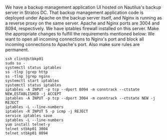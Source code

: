We have a backup management application UI hosted on Nautilus's backup server in Stratos DC. That backup management application code is deployed under Apache on the backup server itself, and Nginx is running as a reverse proxy on the same server. Apache and Nginx ports are 3004 and 8094, respectively. We have iptables firewall installed on this server. Make the appropriate changes to fulfill the requirements mentioned below:
We want to open all incoming connections to Nginx's port and block all incoming connections to Apache's port. Also make sure rules are permanent.

```
ssh clint@stbkp01
sudo su -
systemctl status iptables
ss -tlnp |grep http
ss -tlnp |grep nginx
systemctl start iptables
systemctl status iptables
iptables -A INPUT -p tcp --dport 8094 -m conntrack --ctstate NEW,ESTABLISHED -j ACCEPT
iptables -A INPUT -p tcp --dport 3004 -m conntrack --ctstate NEW -j REJECT
iptables -L --line-numbers
iptables -R INPUT 5 -p icmp -j REJECT
service iptables save
iptables -L --line-numbers
yum install telnet-y
telnet stbkp01 3004
telnet stbkp01 8094
```